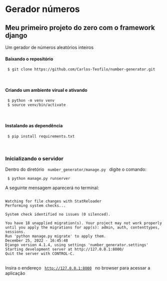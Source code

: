 # Gerador números

## Meu primeiro projeto do zero com o framework django
Um gerador de números aleatórios inteiros

#### Baixando o repositório
<pre>
<code> $ git clone https://github.com/Carlos-Teofilo/number-generator.git </code>
</pre>
<br>

#### Criando um ambiente virual e ativando
<pre>
<code> $ python -m venv venv</code>
<code> $ source venv/bin/activate</code>
</pre>
<br>

#### Instalando as dependência
<pre>
<code> $ pip install requirements.txt</code>
</pre>
<br>

### Inicializando o servidor
Dentro do diretório <code> number_generator/manage.py </code> digite o comando:

<pre>
<code> $ python manage.py runserver</code>
</pre>

A seguinte mensagem aparecerá no terminal:

<pre>
<code>
Watching for file changes with StatReloader
Performing system checks...

System check identified no issues (0 silenced).

You have 18 unapplied migration(s). Your project may not work properly until you apply the migrations for app(s): admin, auth, contenttypes, sessions.
Run 'python manage.py migrate' to apply them.
December 25, 2022 - 16:45:48
Django version 4.1.4, using settings 'number_generator.settings'
Starting development server at http://127.0.0.1:8000/
Quit the server with CONTROL-C.
</code>
</pre>

Insira o endereço <code> http://127.0.0.1:8000 </code> no browser para acessar a aplicação